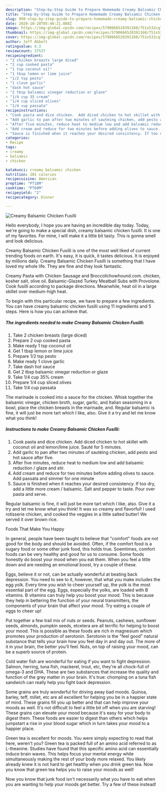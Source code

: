 ```yaml
---
description: "Step-by-Step Guide to Prepare Homemade Creamy Balsamic Chicken Fusilli"
title: "Step-by-Step Guide to Prepare Homemade Creamy Balsamic Chicken Fusilli"
slug: 999-step-by-step-guide-to-prepare-homemade-creamy-balsamic-chicken-fusilli
date: 2020-10-28T05:40:21.088Z
image: https://img-global.cpcdn.com/recipes/5790666528391168/751x532cq70/creamy-balsamic-chicken-fusilli-recipe-main-photo.jpg
thumbnail: https://img-global.cpcdn.com/recipes/5790666528391168/751x532cq70/creamy-balsamic-chicken-fusilli-recipe-main-photo.jpg
cover: https://img-global.cpcdn.com/recipes/5790666528391168/751x532cq70/creamy-balsamic-chicken-fusilli-recipe-main-photo.jpg
author: Jeff Abbott
ratingvalue: 4.3
reviewcount: 37537
recipeingredient:
- "2 chicken breasts large diced"
- "2 cup cooked pasta"
- "1 tsp coconut oil"
- "1 tbsp lemon or lime juice"
- "1/2 tsp pesto"
- "1 clove garlic"
- "dash hot sauce"
- "2 tbsp balsamic vinegar reduction or glaze"
- "1/4 cup 35 cream"
- "1/4 cup sliced olives"
- "1/4 cup passata"
recipeinstructions:
- "Cook pasta and dice chicken.  Add diced chicken to hot skillet with coconut oil and lemon/lime juice. Sauté for 5 minutes."
- "Add garlic to pan after two minutes of sautéing chicken, add pesto and hot sauce after five."
- "After five minutes, reduce heat to medium low and add balsamic reduction / glaze and stir."
- "Add cream and reduce for two minutes before adding olives to sauce. Add passata and simmer for one minute"
- "Sauce is finished when it reaches your desired consistency. If too dry, add a little more cream / balsamic.  Salt and pepper to taste.  Pour over pasta and serve."
categories:
- Recipe
tags:
- creamy
- balsamic
- chicken

katakunci: creamy balsamic chicken 
nutrition: 201 calories
recipecuisine: American
preptime: "PT18M"
cooktime: "PT60M"
recipeyield: "2"
recipecategory: Dinner

---
```



![Creamy Balsamic Chicken Fusilli](https://img-global.cpcdn.com/recipes/5790666528391168/751x532cq70/creamy-balsamic-chicken-fusilli-recipe-main-photo.jpg)

Hello everybody, I hope you are having an incredible day today. Today, we're going to make a special dish, creamy balsamic chicken fusilli. It is one of my favorites. For mine, I will make it a little bit tasty. This is gonna smell and look delicious.

Creamy Balsamic Chicken Fusilli is one of the most well liked of current trending foods on earth. It's easy, it is quick, it tastes delicious. It is enjoyed by millions daily. Creamy Balsamic Chicken Fusilli is something that I have loved my whole life. They are fine and they look fantastic.

Creamy Pasta with Chicken Sausage and Broccolichowhound.com. chicken, kosher salt, olive oil. Balsamic-Glazed Turkey Meatball Subs with Provolone. Cook fusilli according to package directions. Meanwhile, heat oil in a large skillet over medium-high heat.


To begin with this particular recipe, we have to prepare a few ingredients. You can have creamy balsamic chicken fusilli using 11 ingredients and 5 steps. Here is how you can achieve that.

<!--inarticleads1-->

##### The ingredients needed to make Creamy Balsamic Chicken Fusilli:

1. Take 2 chicken breasts (large diced)
1. Prepare 2 cup cooked pasta
1. Make ready 1 tsp coconut oil
1. Get 1 tbsp lemon or lime juice
1. Prepare 1/2 tsp pesto
1. Make ready 1 clove garlic
1. Take dash hot sauce
1. Get 2 tbsp balsamic vinegar reduction or glaze
1. Take 1/4 cup 35% cream
1. Prepare 1/4 cup sliced olives
1. Take 1/4 cup passata


The marinade is cooked into a sauce for the chicken. Whisk together the balsamic vinegar, chicken broth, sugar, garlic, and Italian seasoning in a bowl, place the chicken breasts in the marinade, and. Regular balsamic is fine, it will just be more tart which I like, also. Give it a try and let me know what you think! 

<!--inarticleads2-->

##### Instructions to make Creamy Balsamic Chicken Fusilli:

1. Cook pasta and dice chicken.  Add diced chicken to hot skillet with coconut oil and lemon/lime juice. Sauté for 5 minutes.
1. Add garlic to pan after two minutes of sautéing chicken, add pesto and hot sauce after five.
1. After five minutes, reduce heat to medium low and add balsamic reduction / glaze and stir.
1. Add cream and reduce for two minutes before adding olives to sauce. Add passata and simmer for one minute
1. Sauce is finished when it reaches your desired consistency. If too dry, add a little more cream / balsamic.  Salt and pepper to taste.  Pour over pasta and serve.


Regular balsamic is fine, it will just be more tart which I like, also. Give it a try and let me know what you think! It was so creamy and flavorful! I used rotisserie chicken, and cooked the veggies in a little salted butter! We served it over brown rice. 

Foods That Make You Happy


In general, people have been taught to believe that "comfort" foods are not good for the body and should be avoided. Often, if the comfort food is a sugary food or some other junk food, this holds true. Soemtimes, comfort foods can be very healthy and good for us to consume. Some foods honestly do boost your mood when you eat them. When you feel a little down and are needing an emotional boost, try a couple of these.

Eggs, believe it or not, can be actually wonderful at beating back depression. You need to see to it, however, that what you make includes the egg yolk. Every time you wish to cheer yourself up, the yolk is the most essential part of the egg. Eggs, especially the yolks, are loaded with B vitamins. B vitamins can truly help you boost your mood. This is because they help in bettering the function of your neural transmitters, the components of your brain that affect your mood. Try eating a couple of eggs to cheer up!

Put together a few trail mix of nuts or seeds. Peanuts, cashews, sunflower seeds, almonds, pumpkin seeds, etcetera are all terrific for helping to boost your mood. This is possible as these foods are rich in magnesium which promotes your production of serotonin. Serotonin is the "feel good" natural substance that tells your brain how you feel day in and day out. The more of it in your brain, the better you'll feel. Nuts, on top of raising your mood, can be a superb source of protein.

Cold water fish are wonderful for eating if you want to fight depression. Salmon, herring, tuna fish, mackerel, trout, etc, they're all chock-full of omega-3 and DHA. These are two substances that increase the quality and function of the grey matter in your brain. It's true: chomping on a tuna fish sandwich can really help you fight back depression. 

Some grains are truly wonderful for driving away bad moods. Quinoa, barley, teff, millet, etc are all excellent for helping you be in a happier state of mind. These grains fill you up better and that can help improve your moods as well. It's not difficult to feel a little bit off when you are starving! These grains can elevate your mood because it's easy for your body to digest them. These foods are easier to digest than others which helps jumpstart a rise in your blood sugar which in turn takes your mood to a happier place.

Green tea is excellent for moods. You were simply expecting to read that here, weren't you? Green tea is packed full of an amino acid referred to as L-theanine. Studies have found that this specific amino acid can essentially induce brain waves. This helps focus your mental energy while simultaneously making the rest of your body more relaxed. You likely already knew it is not hard to get healthy when you drink green tea. Now you know that green tea helps you to raise your moods as well!

Now you know that junk food isn't necessarily what you have to eat when you are wanting to help your moods get better. Try a few of these instead!

